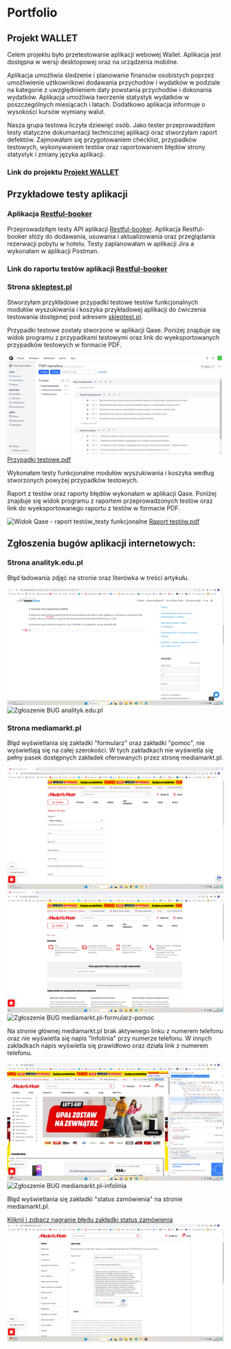 <h1 > Portfolio</h1>

<diV>

<h2>Projekt WALLET</h2>
<p> 
Celem projektu było przetestowanie aplikacji webowej Wallet. Aplikacja jest dostępna w wersji desktopowej oraz na urządzenia mobilne.
</p>
<p>
Aplikacja umożliwia śledzenie i planowanie finansów osobistych poprzez umożliwienie użtkownikowi dodawania przychodów i wydatków w podziale na kategorie z uwzględnieniem daty powstania przychodów i dokonania wydatków. Aplikacja umożliwia tworzenie statystyk wydatków w poszczególnych miesiącach i latach. Dodatkowo aplikacja informuje o wysokości kursów wymiany walut.
</p>
<p>
Nasza grupa testowa liczyła dziewięć osób. Jako tester przeprowadziłam testy statyczne dokumantacji technicznej aplikacji oraz stworzyłam raport defektów.
Zajmowałam się przygotowaniem checklist, przypadków testowych, wykonywaniem testów oraz raportowaniem błędów strony statystyk i zmiany języka aplikacji.
</p>
<h3>Link do projektu <a href="https://github.com/urszula-oldak/Project-Wallet.git"> Projekt WALLET</a> </h3>

</div>

<h2>Przykładowe testy aplikacji</h2>

<div>
<h3>Aplikacja <a href="https://restful-booker.herokuapp.com/apidoc/index.html#api-Auth"> Restful-booker</a> </h3>
<p>
Przeprowadziłąm testy API aplikacji <a href="https://restful-booker.herokuapp.com/apidoc/index.html#api-Auth"> Restful-booker</a>.
Aplikacja Restful-booker słóży do dodawania, usuwania i aktualizowania oraz przeglądania rezerwacji pobytu w hotelu.
Testy zaplanowałam w aplikacji Jira a wykonałam w aplikacji Postman.
</p>
<h3>Link do raportu testów aplikacji <a href="https://github.com/urszula-oldak/API-Test_Restful-booker.git">Restful-booker</a> </h3>
</div>

<div>

<h3>Strona <a href="https://skleptest.pl/"> skleptest.pl</a> </h3>
<p>
Stworzyłam przykładowe przypadki testowe testów funkcjonalnych modułów wyszukiwania i koszyka przykładowej aplikacji do ćwiczenia testowania dostępnej pod adresem <a href="https://skleptest.pl/"> skleptest.pl</a>.
</p>
<p>
Przypadki testowe zostały stworzone w aplikacji Qase. Poniżej znajduje się widok programu z przypadkami testowymi oraz link do wyeksportowanych przypadków testowych w formacie PDF.
</p>
<img src="Widok Qase - przypadki testowe_testy funkcjonalne.jpg" alt="Widok Qase - przypadki testowe_testy funkcjonalne">
<a href="https://drive.google.com/file/d/1EjmZE_hDEAJ_RTAVuke8repvLgvmuTc1/view?usp=sharing">Przypadki testowe.pdf</a>
<p>
Wykonałam testy funkcjonalne modułów wyszukiwania i koszyka według stworzonych powyżej przypadków testowych. 
</p>
<p>
Raport z testów oraz raporty błędów wykonałam w aplikacji Qase. Poniżej znajduje się widok programu z raportem przeprowadzonych testów oraz link do wyeksportowanego raportu z testów w formacie PDF.
</p>
<img src="Widok Qase - rapoty testów_testy funkcjonalne.jpg" alt="Widok Qase - raport testów_testy funkcjonalne">
<a href="https://drive.google.com/file/d/14Z19iygYIReb9xAE3DcCuKzPSMZ3WJIR/view?usp=sharing">Raport testów.pdf</a>

</div>

<h2> Zgłoszenia bugów aplikacji internetowych:</h2>

<div>

<h3>Strona analityk.edu.pl</h3>
<p>Błąd ładowania zdjęć na stronie oraz literówka w treści artykułu.</p>
<img src="BUG - analityk.edu.pl.png" alt="BUG analityk.edu.pl">
<img src="BUG_zgłoszenie - analityk.edu.pl.png" alt="Zgłoszenie BUG analityk.edu.pl">

</div>

<div>

<h3>Strona mediamarkt.pl</h3>
<p>
Błąd wyświetlania się zakładki "formularz" oraz zakładki "pomoc", nie wyświetlają się na całej szerokości. W tych zakładkach nie wyświetla się pełny pasek dostępnych zakładek oferowanych przez stronę mediamarkt.pl.
</p>
<img src="BUG - mediamarkt.pl-formularz.png" alt="BUG mediamarkt.pl-formularz">
<img src="BUG - mediamarkt.pl-pomoc.png" alt="BUG mediamarkt.pl-pomoc">
<img src="BUG_zgłoszenie - mediamarkt.pl-formularz-pomoc.png" alt="Zgłoszenie BUG mediamarkt.pl-formularz-pomoc">
<p>
Na stronie głównej mediamarkt.pl brak aktywnego linku z numerem telefonu oraz nie wyświetla się napis "Infolinia" przy numerze telefonu. W innych zakładkach napis wyświetla się prawidłowo oraz działa link z numerem telefonu.
</p>
<img src="BUG - mediamarkt.pl-infolinia.png" alt="BUG mediamarkt.pl-infolinia">
<img src="BUG_zgłoszenie - mediamarkt.pl-infolinia.png" alt="Zgłoszenie BUG mediamarkt.pl-infolinia">
<p>Błąd wyświetlania się zakładki "status zamówienia" na stronie mediamarkt.pl.</p>
<a href="https://imgur.com/a/e2UYqPW">Kliknij i zobacz nagranie błędu zakładki status zamówienia</a>
<img src="BUG_zgłoszenie - mediamarkt.pl-status zamówienia.png" alt="Zgłoszenie BUG mediamarkt.pl-status zamówienia">

</div>
